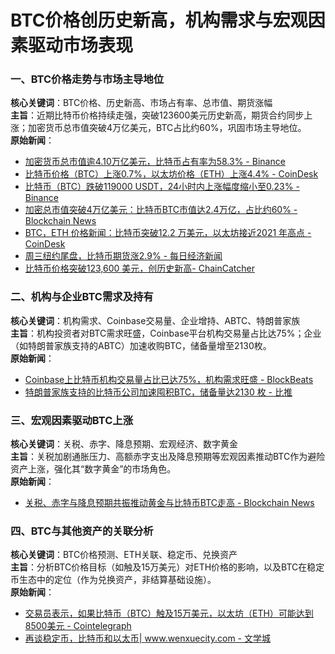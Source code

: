 # BTC价格创历史新高，机构需求与宏观因素驱动市场表现


### 一、BTC价格走势与市场主导地位
**核心关键词**：BTC价格、历史新高、市场占有率、总市值、期货涨幅  
**主旨**：近期比特币价格持续走强，突破123600美元历史新高，期货合约同步上涨；加密货币总市值突破4万亿美元，BTC占比约60%，巩固市场主导地位。  
**原始新闻**：  
- [加密货币总市值逾4.10万亿美元，比特币占有率为58.3% - Binance](https://www.binance.com/zh-CN/square/post/08-13-2025-4-10-58-3-28256281109441)  
- [比特币价格（BTC）上涨0.7%，以太坊价格（ETH）上涨4.4% - CoinDesk](https://www.coindesk.com/zh/coindesk-indices/2025/08/13/coindesk-20-performance-update-uniswap-uni-gains-6-5-as-nearly-all-assets-rise)  
- [比特币（BTC）跌破119000 USDT，24小时内上涨幅度缩小至0.23% - Binance](https://www.binance.com/zh-CN/square/post/08-13-2025-bitcoin-btc-drops-below-119-000-usdt-with-a-narrowed-0-23-increase-in-24-hours-28248657721570?ref=360939810)  
- [加密总市值突破4万亿美元：比特币BTC市值达2.4万亿，占比约60% - Blockchain News](https://blockchain.news/zh/flashnews/crypto-market-cap-tops-4-trillion-as-bitcoin-btc-hits-2-4-trillion-and-60-dominance-zh)  
- [BTC，ETH 价格新闻：比特币突破12.2 万美元，以太坊接近2021 年高点 - CoinDesk](https://www.coindesk.com/zh/markets/2025/08/13/bitcoin-tops-usd122k-eyes-fresh-record-with-ether-just-3-from-2021-ath)  
- [周三纽约尾盘，比特币期货涨2.9% - 每日经济新闻](https://www.nbd.com.cn/articles/2025-08-14/4011867.html)  
- [比特币价格突破123,600 美元，创历史新高- ChainCatcher](https://www.chaincatcher.com/article/2197434)  


### 二、机构与企业BTC需求及持有
**核心关键词**：机构需求、Coinbase交易量、企业增持、ABTC、特朗普家族  
**主旨**：机构投资者对BTC需求旺盛，Coinbase平台机构交易量占比达75%；企业（如特朗普家族支持的ABTC）加速收购BTC，储备量增至2130枚。  
**原始新闻**：  
- [Coinbase上比特币机构交易量占比已达75%，机构需求旺盛 - BlockBeats](https://www.theblockbeats.info/flash/307257)  
- [特朗普家族支持的比特币公司加速囤积BTC，储备量达2130 枚 - 比推](https://www.bitpush.news/articles/7562482)  


### 三、宏观因素驱动BTC上涨
**核心关键词**：关税、赤字、降息预期、宏观经济、数字黄金  
**主旨**：关税加剧通胀压力、高额赤字支出及降息预期等宏观因素推动BTC作为避险资产上涨，强化其“数字黄金”的市场角色。  
**原始新闻**：  
- [关税、赤字与降息预期共振推动黄金与比特币BTC走高 - Blockchain News](https://blockchain.news/zh/flashnews/gold-and-bitcoin-btc-surge-on-tariffs-deficit-spending-and-rate-cut-bets-best-macro-backdrop-in-12-months-per-kobeissiletter-zh)  


### 四、BTC与其他资产的关联分析
**核心关键词**：BTC价格预测、ETH关联、稳定币、兑换资产  
**主旨**：分析BTC价格目标（如触及15万美元）对ETH价格的影响，以及BTC在稳定币生态中的定位（作为兑换资产，非结算基础设施）。  
**原始新闻**：  
- [交易员表示，如果比特币（BTC）触及15万美元，以太坊（ETH）可能达到8500美元 - Cointelegraph](https://cn.cointelegraph.com/news/bitcoin-price-ether-follows-historical-trends-crypto-analyst)  
- [再谈稳定币，比特币和以太币| www.wenxuecity.com - 文学城](https://www.wenxuecity.com/blog/202508/82583/9853.html)